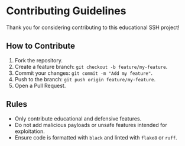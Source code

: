 # Contributing Guidelines

Thank you for considering contributing to this educational SSH project!

## How to Contribute
1. Fork the repository.
2. Create a feature branch: `git checkout -b feature/my-feature`.
3. Commit your changes: `git commit -m "Add my feature"`.
4. Push to the branch: `git push origin feature/my-feature`.
5. Open a Pull Request.

## Rules
- Only contribute educational and defensive features.
- Do not add malicious payloads or unsafe features intended for exploitation.
- Ensure code is formatted with `black` and linted with `flake8` or `ruff`.
